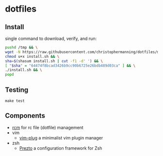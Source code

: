 # dotfiles

## Install

single command to download, verify, and run:

```bash
pushd /tmp && \
wget -N https://raw.githubusercontent.com/christophermanning/dotfiles/master/install.sh && \
chmod u+x install.sh && \
sha=$(shasum install.sh | cut -f1 -d' ') && \
[ "$sha" = "64474f8bcad3426b9cc90b6725e26bdb489d03ca" ] && \
./install.sh && \
popd
```

## Testing

`make test`

## Components

  - [rcm](https://github.com/thoughtbot/rcm) for rc file (dotfile) management
  - vim
    - [vim-plug](https://github.com/junegunn/vim-plug) a minimalist vim plugin manager
  - zsh
    - [Prezto](https://github.com/sorin-ionescu/prezto) a configuration framework for Zsh
